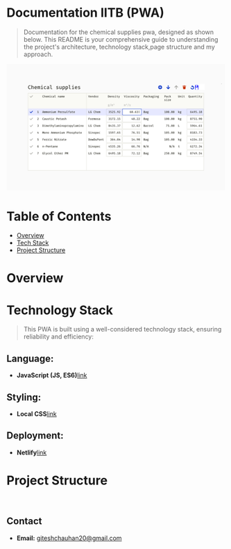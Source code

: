 # Documentation IITB (PWA) 
 
> Documentation for the chemical supplies pwa, designed as shown below. This README is your comprehensive guide to understanding the project's architecture, technology stack,page structure and my approach.

![design](images/design.png)

# Table of Contents

- [Overview](#overview)
- [Tech Stack](#technology-stack)
- [Project Structure](#project-structure)

# Overview

> 

# Technology Stack

> This PWA is built using a well-considered technology stack, ensuring reliability and efficiency:


## Language:
- **JavaScript (JS, ES6)**[link](https://developer.mozilla.org/en-US/docs/Web/JavaScript)


## Styling:
- **Local CSS**[link]()

## Deployment:
- **Netlify**[link](https://docs.netlify.com/)


# Project Structure
```plaintext


```


## Contact

- **Email:** [giteshchauhan20@gmail.com](mailto:giteshchauhan20@gmail.com)


